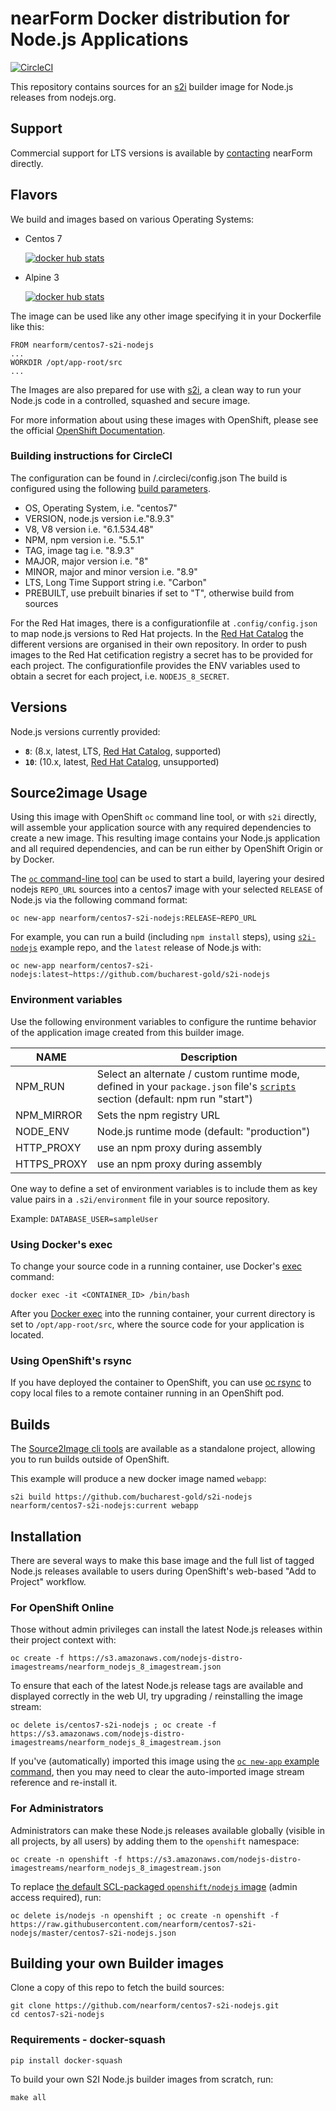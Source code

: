 # nearForm Docker distribution for Node.js Applications

[![CircleCI](https://circleci.com/gh/nearform/nodejs-distribution.svg?style=svg)](https://circleci.com/gh/nearform/nodejs-distribution)

This repository contains sources for an [s2i](https://github.com/openshift/source-to-image) builder image for Node.js releases from nodejs.org.

## Support
Commercial support for LTS versions is available by [contacting](https://www.nearform.com/contact/) nearForm directly.

## Flavors
We build and images based on various Operating Systems:
* Centos 7

  [![docker hub stats](http://dockeri.co/image/nearform/centos7-s2i-nodejs)](https://hub.docker.com/r/nearform/centos7-s2i-nodejs/)

* Alpine 3

  [![docker hub stats](http://dockeri.co/image/nearform/alpine3-s2i-nodejs)](https://hub.docker.com/r/nearform/alpine3-s2i-nodejs/)

The image can be used like any other image specifying it in your Dockerfile like this:
```
FROM nearform/centos7-s2i-nodejs
...
WORKDIR /opt/app-root/src
...
```
The Images are also prepared for use with [s2i](https://github.com/openshift/source-to-image/), a clean way to run your Node.js code in a controlled, squashed and secure image.

For more information about using these images with OpenShift, please see the
official [OpenShift Documentation](https://docs.openshift.org/latest/using_images/s2i_images/nodejs.html).

### Building instructions for CircleCI ###
The configuration can be found in /.circleci/config.json
The build is configured using the following [build parameters](https://circleci.com/docs/2.0/env-vars/#injecting-environment-variables-with-the-api).
* OS, Operating System, i.e. "centos7"
* VERSION, node.js version i.e."8.9.3"
* V8, V8 version i.e. "6.1.534.48"
* NPM, npm version i.e. "5.5.1"
* TAG, image tag i.e. "8.9.3"
* MAJOR, major version i.e. "8"
* MINOR, major and minor version i.e. "8.9"
* LTS, Long Time Support string i.e. "Carbon"
* PREBUILT, use prebuilt binaries if set to "T", otherwise build from sources

For the Red Hat images, there is a configurationfile at `.config/config.json` to map node.js versions to Red Hat projects. In the [Red Hat Catalog](https://access.redhat.com/containers/#/vendor/nearform) the different versions are organised in their own repository.
In order to push images to the Red Hat cetification registry a secret has to be provided for each project.
The configurationfile provides the ENV variables used to obtain a secret for each project, i.e. `NODEJS_8_SECRET`.

## Versions

Node.js versions currently provided:

<!-- versions.start -->
* **`8`**: (8.x, latest, LTS, [Red Hat Catalog](https://access.redhat.com/containers/?tab=overview#/registry.connect.redhat.com/nearform/nearform-s2i-nodejs8), supported)
* **`10`**: (10.x, latest, [Red Hat Catalog](https://access.redhat.com/containers/?tab=overview#/registry.connect.redhat.com/nearform/nearform-s2i-nodejs10), unsupported)
<!-- versions.end -->

## Source2image Usage

Using this image with OpenShift `oc` command line tool, or with `s2i` directly, will
assemble your application source with any required dependencies to create a new image.
This resulting image contains your Node.js application and all required dependencies,
and can be run either by OpenShift Origin or by Docker.

The [`oc` command-line tool](https://github.com/openshift/origin/releases) can be used to start a build, layering your desired nodejs `REPO_URL` sources into a centos7 image with your selected `RELEASE` of Node.js via the following command format:

```
oc new-app nearform/centos7-s2i-nodejs:RELEASE~REPO_URL
```

For example, you can run a build (including `npm install` steps), using  [`s2i-nodejs`](http://github.com/bucharest-gold/s2i-nodejs) example repo, and the `latest` release of
Node.js with:

```
oc new-app nearform/centos7-s2i-nodejs:latest~https://github.com/bucharest-gold/s2i-nodejs
```

### Environment variables

Use the following environment variables to configure the runtime behavior of the
application image created from this builder image.

NAME        | Description
------------|-------------
NPM_RUN     | Select an alternate / custom runtime mode, defined in your `package.json` file's [`scripts`](https://docs.npmjs.com/misc/scripts) section (default: npm run "start")
NPM_MIRROR  | Sets the npm registry URL
NODE_ENV    | Node.js runtime mode (default: "production")
HTTP_PROXY  | use an npm proxy during assembly
HTTPS_PROXY | use an npm proxy during assembly

One way to define a set of environment variables is to include them as key value pairs
in a `.s2i/environment` file in your source repository.

Example: `DATABASE_USER=sampleUser`

### Using Docker's exec

To change your source code in a running container, use Docker's [exec](http://docker.io) command:

```
docker exec -it <CONTAINER_ID> /bin/bash
```

After you [Docker exec](http://docker.io) into the running container, your current directory is set to `/opt/app-root/src`, where the source code for your application is located.

### Using OpenShift's rsync

If you have deployed the container to OpenShift, you can use [oc rsync](https://docs.openshift.org/latest/dev_guide/copy_files_to_container.html) to copy local files to a remote container running in an OpenShift pod.

## Builds

The [Source2Image cli tools](https://github.com/openshift/source-to-image/releases) are available as a standalone project, allowing you to run builds outside of OpenShift.

This example will produce a new docker image named `webapp`:

```
s2i build https://github.com/bucharest-gold/s2i-nodejs nearform/centos7-s2i-nodejs:current webapp
```

## Installation

There are several ways to make this base image and the full list of tagged Node.js releases available to users during OpenShift's web-based "Add to Project" workflow.

### For OpenShift Online
Those without admin privileges can install the latest Node.js releases within their project context with:

```
oc create -f https://s3.amazonaws.com/nodejs-distro-imagestreams/nearform_nodejs_8_imagestream.json
```

To ensure that each of the latest Node.js release tags are available and displayed correctly in the web UI, try upgrading / reinstalling the image stream:

```
oc delete is/centos7-s2i-nodejs ; oc create -f https://s3.amazonaws.com/nodejs-distro-imagestreams/nearform_nodejs_8_imagestream.json
```

If you've (automatically) imported this image using the [`oc new-app` example command](#usage), then you may need to clear the auto-imported image stream reference and re-install it.

### For Administrators

Administrators can make these Node.js releases available globally (visible in all projects, by all users) by adding them to the `openshift` namespace:

```
oc create -n openshift -f https://s3.amazonaws.com/nodejs-distro-imagestreams/nearform_nodejs_8_imagestream.json
```

To replace [the default SCL-packaged `openshift/nodejs` image](https://hub.docker.com/r/openshift/nodejs-010-centos7/) (admin access required), run:

```
oc delete is/nodejs -n openshift ; oc create -n openshift -f https://raw.githubusercontent.com/nearform/centos7-s2i-nodejs/master/centos7-s2i-nodejs.json
```

## Building your own Builder images

Clone a copy of this repo to fetch the build sources:

```
git clone https://github.com/nearform/centos7-s2i-nodejs.git
cd centos7-s2i-nodejs
```

### Requirements - docker-squash

`pip install docker-squash`

To build your own S2I Node.js builder images from scratch, run:

```
make all
```
